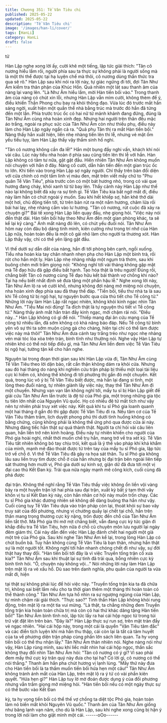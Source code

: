 ```yaml
---
title: Chương 351: Tề Vân Tiêu chi
published: 2025-05-22
updated: 2025-05-22
description: 'Tề Vân Tiêu chi'
image: '/images/han-li/cover/'
tags: [HanLi]
category: HanLi
draft: false
---
```


tử

Hàn Lập nghe xong lời ấy, cười khẽ một tiếng, lập tức giải thích:
"Tân cô nương hiểu lầm rồi, người phía sau ta thực sự không phải
là người sống mà là một thi thể được tại hạ luyện chế mà thôi, cô
nương dùng thần thức tra qua sẽ rõ."
Hàn Lập sau khi nói ra lời này, tự giác ngừng đi tới, đợi Tân Như
Âm kiểm tra thân phận của Khúc Hồn.
Quả nhiên một lát sau thanh âm của nàng lại vang lên.
"Là Như Âm hiểu lầm, mời Hàn tiền bối vào."
Trong thanh âm của nàng có chút xin lỗi, nhưng Hàn Lập vẫn mỉm
cười, không thèm để ý, điều khiển Thần Phong chu bay ra khỏi
thông đạo.
Vừa lúc đó trước mắt hắn sáng ngời, xuất hiện một quần thể nhà
bằng trúc mà trước đó hắn đã từng đến một lần.
Phía trước trúc ốc có hai nữ tử mảnh khảnh đang đứng, đúng là
Tân Như Âm cùng nha hoàn xinh đẹp.
Nhưng hai người trên thân đều mặc áo trắng, ngoài ra phục sức
của Tân Như Âm còn như thiếu phụ, điều này làm cho Hàn Lập
ngây ngẩn cả ra.
"Quả phụ Tân thị ra mắt Hàn tiền bối."
Nàng thấy hắn xuất hiện, liền nhẹ nhàng tiến lên thi lễ, nhưng vẻ
mặt ốm yếu tiều tụy, làm Hàn Lập thấy vậy thầm sinh hồ nghi.

"Tân cô nương không cần đa lễ!" Hắn một bụng đầy nghi vấn,
khách khí nói vài câu.
Lúc này tiểu nha hoàn ở phía sau cũng tiến lên thi lễ với hắn.
Hàn Lập không có tâm tư nữa, gật gật đầu.
Hiển nhiên Tân Như Âm không muốn nói chuyện với hắn ở đây.
Nàng cố cười, dẫn hắn tiến đến một gian trúc ốc to lớn.
Khi tiến vào trong Hàn Lập sợ ngây người.
Chỉ thấy trên bàn đối diện với cửa chính có một tấm linh vị màu
đen, mặt trên viết mấy chữ to "Phu quân Tề Vân Tiêu", phía trước
còn có một bát hương nhỏ, trong có vài que hương đang cháy,
khói xanh từ từ bay lên.
Thấy cảnh này Hàn Lập như thế nào lại không biết đã xảy ra sự
tình gì.
Tề Vân Tiêu kia bất ngờ mất đi, điều này làm hắn có chút ngoài ý
muốn.
Sau khi hết khiếp sợ, hắn khẽ thở dài một hơi, chủ động tiến tới,
từ trên bàn rút ra một nắm hương, châm lửa rồi bái hai lạy, nhẹ
nhàng cắm vào lư hương.
"Tân cô nương, rút cuộc đã xảy ra chuyện gì?" Bái tế xong Hàn
Lập liền quay đầu, nhẹ giọng hỏi.
"Việc này nói đến thật dài. Hàn tiền bối hãy theo Như Âm đến một
gian phòng khác, ta sẽ kể lại kỹ càng." Ánh mắt nàng đỏ lên, có
chút yếu đuối nói.
Tân Như Âm hôm nay còn đâu bộ dáng tinh minh, kiên cường
như trong trí nhớ của Hàn Lập nữa, hoàn toàn đều là một cô gái
nhỏ làm cho người ta thương xót.
Hàn Lập thấy vậy, chỉ có thể yên lặng gật đầu.

Vì thế dưới sự dẫn dắt của nàng, hắn đi tới phòng bên cạnh, ngồi
xuống.
Tiểu nha hoàn kia tay chân nhanh nhẹn pha cho Hàn Lập một
bình trà, rồi rót cho hắn một ly.
Hàn Lập nhẹ nhàng nhấp một ngụm trà thơm, sau khi buông chén
mới trầm giọng nói:
"Không nghĩ tới vài tháng không gặp mặt mà Tề đạo hữu đã gặp
điều bất hạnh. Tạo hóa thật là trêu ngươi! Đúng rồi, chẳng biết
Tân cô nương cùng Tề đạo hữu kết bái thành vợ chồng khi nào?
Tại hạ nếu biết nhất định sẽ đưa tặng một phần hậu lễ."
Nghe xong lời này, Tân Như Âm lộ ra vẻ cười khổ, nhưng không
đợi nàng mở miệng nói chuyện, nha hoàn xinh đẹp phía sau đã
thay thế đáp.
"Tiền bối, tiểu thư nhà ta là sau khi Tề công tử bị ngộ hại, tự
nguyện bước qua cửa thủ tiết cho Tề công tử."
Những lời này làm Hàn Lập rất ngạc nhiên, không khỏi kinh ngạc
nhìn Tân Như Âm.
"Tiểu Mai nói đúng! Ta đích thật là tự nguyện thủ tiết vì Tề công
tử." Nàng thấy ánh mắt hắn tràn đầy kinh ngạc, mới chậm rãi nói.
"Điều này…" Hàn Lập không có gì để nói.
"Thiếp mang đại ân cứu mạng của Tề công tử nhiều lần, đã sớm
không có khả năng báo đáp. Nếu Tề công tử bình yên vô sự thì ta
sớm muộn cũng gả cho chàng, hiện tại chỉ có thể làm được việc
này mà thôi!" Tân Như Âm đưa cánh tay trắng trẻo như ngọc nhẹ
nhàng vén mái tóc lòa xòa trên trán, bình tĩnh như thường nói.
Nghe vậy Hàn Lập tự nhiên khó có thể nói tiếp điều gì, mà Tân
Như Âm liền đem việc Tề Vân Tiêu bị ngộ hại, tường tận kể cho
hắn nghe.

Nguyên lai trong đoạn thời gian sau khi Hàn Lập vừa đi, Tân Như
Âm cùng Tề Vân Tiêu theo lời dặn bảo, rất cẩn thận không dám ra
khỏi cửa. Nhưng sau đó hai tháng do nàng khi nghiên cứu trận
pháp bị thiếu một loại tài liệu cực kì hiếm có, không thể không đi
tới phường thị gần đó một chuyến.
Kết quả, trong lúc vô ý bị Tề Vân Tiêu biết được, mà hắn lại đang
si tình, một lòng theo đuổi nàng, tự nhiên giành lấy việc này, thay
thế Tân Như Âm đi một chuyến.
Nhưng vạn vạn lần không nghĩ tới, mấy tu sĩ bị Hàn Lập giết để
giải cứu Tân Như Âm lần trước là đệ tử của Phó gia, một trong
những gia tộc tu tiên lớn nhất của Nguyên Vũ quốc. Họ có nhiều
đệ tử mất tích như vậy nên tự nhiên phải truy xét việc này.
Kết quả khi tu sĩ Phó gia loanh quanh một hai tháng ở gần đó thì
gặp được Tề Vân Tiêu đi ra.
Nếu tâm cơ của Tề Vân Tiêu thâm trầm, lịch duyệt phong phú thì
dưới tình huống không có bằng chứng, cũng không phải là không
thể ứng phó qua được cửa ải này.
Nhưng đáng tiếc hắn thật sự quá thành thật.
Người ta chỉ hỏi vài câu liên quan, hắn liền trở nên kinh hoảng.
Điều này tự nhiên khiến cho người của Phó gia hoài nghi, nhất
thời muốn chế trụ hắn, mang trở về tra xét kỹ.
Tề Vân Tiêu tất nhiên không bó tay chịu trói, kết quả là ỷ thế vào
pháp khí khá khẩm của mình, mạnh mẽ đào thoát được từ trên
tay của mấy tu sĩ Phó gia, lập tức trở về chỗ ở.
Vì thế Tề Vân Tiêu đã gây ra họa sát thân.
Tu sĩ Phó gia không lâu sau liền truy tìm được chỗ ở của hắn
nhưng bị đại trận bên ngoài liên tiếp sát thương hơn mười vị, Phó
gia dưới sự kinh sợ, giận dữ đã đưa tới một vị đại cao thủ Kết
Đan kỳ.
Trải qua nửa ngày mạnh mẽ công kích, cuối cùng đã phá được

đại trận.
Không thể nghĩ rằng Tề Vân Tiêu thấy việc không ổn liền vội vàng
bày ra một huyễn trận lợi hai phía sau đại trận, xuất kỳ bất ý tạm
thời vây khốn vị tu sĩ Kết Đan kỳ này, còn hắn nhân cơ hội này
muốn trốn chạy.
Các tu sĩ Phó gia khác đương nhiên sẽ không dễ dàng buông tha
hắn như vậy.
Cuối cùng tuy Tề Vân Tiêu dựa vào trận pháp còn lại, thoát khỏi
sự bao vây truy sát của đối phương, nhưng vị chưởng quầy lại
chết tại chỗ, hắn trên thân mang trọng thương cực kỳ nặng, trốn
được đến chỗ của Tân Như Âm liền tắt thở.
Mà Phó gia thì mờ mịt chẳng biết, vẫn đang cực kỳ tức giận đi
khắp điều tra Tề Vân Tiêu, hơn nữa ở chỗ cũ chuyên môn lưu
người lại ngày đêm giám thị.
Cái này dẫn đến việc Hàn Lập đánh chết hai người một già một
trẻ của Phó gia.
Sau khi nghe Tân Như Âm kể lại, trong lòng Hàn Lập có chút
buồn bã.
Tuy hắn không cùng Tề Vân Tiêu là bạn thân, nhưng hắn thật sự
là một người tốt.
Không nghĩ tới hắn nhanh chóng chết đi như vậy, sự đời thật hay
thay đổi.
"Hàn tiền bối tới đây là vì việc Truyền tống trận cổ xưa kia?" Tân
Như Âm sau khi thuật lại sự tình đã trải qua, bỗng nhiên cực kỳ
bình tĩnh hỏi.
"Ồ, chuyện này không vội…"
Nói những lời này làm Hàn Lập trên mặt lộ ra vẻ xấu hổ.
Dù sao trên danh nghĩa, phu quân của người ta vừa mất đi, hiện

tại thật sự không phải lúc để hỏi việc này.
"Truyền tống trận kia ta đã chữa trị, không sai biệt lắm nếu cho ta
thời gian thêm một tháng thì hoàn toàn có thể thành công." Tân
Như Âm tựa hồ nhìn ra sự ngượng ngùng của Hàn Lập, tự mình
chậm rãi giải thích.
"Thực sao?" Tinh thần Hàn Lập không khỏi rung động, trên mặt lộ
ra một tia vui mừng.
"Là thật, ta chẳng những đem Truyền tống trận kia hoàn toàn
chữa trị mà còn có hai thứ khác dâng tặng Hàn tiền bối!" Tân Như
Âm bình tĩnh nói, lập tức lấy ra hai cái hộp ngọc từ trong túi trữ
vật đặt lên trên bàn.
"Đây là?" Hàn Lập thực sự run sợ, trên mặt tràn đầy vẻ ngạc
nhiên.
"Hai cái hộp này, trong một cái là quyển "Vân Tiêu tâm đắc" và
các điển tịch luyện khí mà hắn thu thập, cái còn lại là tất cả tâm
huyết của ta về phương diện trận pháp cùng phần lớn sách liên
quan. Ta hy vọng tiền bối có thể thu nhận lấy." Tân Như Âm thản
nhiên nói.
Nghe nàng nói như vậy, Hàn Lập rùng mình, sau khi liếc mắt nhìn
hai cái hộp ngọc, thần sắc không thay đổi nhìn Tân Như Âm hỏi:
"Tân cô nương có ý gì? Vì sao phải đem mấy thứ cực kỳ trân quý
này đưa cho tại hạ? Có lời gì, cô nương có thể nói thẳng."
Thanh âm hắn pha chút hương vị lạnh lùng.
"Mấy thứ này đưa cho Hàn tiền bối là ta thầm muốn tiền bối hứa
hẹn một câu!" Tân Như Âm không tránh ánh mắt của Hàn Lập,
trên mặt lộ ra ý tứ có vài phần kiên quyết.
"Hứa hẹn gì?" Hàn Lập tuy lờ mờ đoán được dụng ý của đối
phương nhưng vẫn trầm giọng mở miệng hỏi.
"Hàn tiền bối nếu có một ngày thực sự có thể bước vào Kết Đan

kỳ, ta hy vọng tiền bối có thể thế vợ chồng ta diệt tộc Phó gia,
hoàn toàn làm nó biến mất khỏi Nguyên Vũ quốc."
Thanh âm của Tân Như Âm giống như băng lạnh vạn năm, cho
dù là Hàn Lập, sau khi nghe xong cũng bị hận ý trong lời nói làm
cho giật mình một cái.
------oOo------
